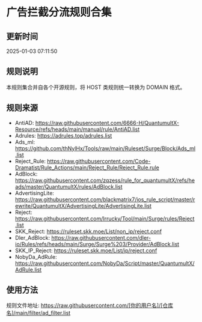 # 广告拦截分流规则合集

## 更新时间
2025-01-03 07:11:50

## 规则说明
本规则集合并自各个开源规则，将 HOST 类规则统一转换为 DOMAIN 格式。

## 规则来源
- AntiAD: https://raw.githubusercontent.com/6666-H/QuantumultX-Resource/refs/heads/main/manual/rule/AntiAD.list
- Adrules: https://adrules.top/adrules.list
- Ads_ml: https://github.com/thNylHx/Tools/raw/main/Ruleset/Surge/Block/Ads_ml.list
- Reject_Rule: https://raw.githubusercontent.com/Code-Dramatist/Rule_Actions/main/Reject_Rule/Reject_Rule.rule
- AdBlock: https://raw.githubusercontent.com/zqzess/rule_for_quantumultX/refs/heads/master/QuantumultX/rules/AdBlock.list
- AdvertisingLite: https://raw.githubusercontent.com/blackmatrix7/ios_rule_script/master/rewrite/QuantumultX/AdvertisingLite/AdvertisingLite.list
- Reject: https://raw.githubusercontent.com/Irrucky/Tool/main/Surge/rules/Reject.list
- SKK_Reject: https://ruleset.skk.moe/List/non_ip/reject.conf
- Dler_AdBlock: https://raw.githubusercontent.com/dler-io/Rules/refs/heads/main/Surge/Surge%203/Provider/AdBlock.list
- SKK_IP_Reject: https://ruleset.skk.moe/List/ip/reject.conf
- NobyDa_AdRule: https://raw.githubusercontent.com/NobyDa/Script/master/QuantumultX/AdRule.list

## 使用方法
规则文件地址: https://raw.githubusercontent.com/[你的用户名]/[仓库名]/main/filter/ad_filter.list
